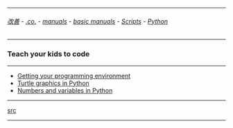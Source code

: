 
---

###### [改善](https://github.com/ttltrk/0C/blob/master/README.MD) - [.co.](https://github.com/ttltrk/PRG/blob/master/CODING.MD) - [manuals](https://github.com/ttltrk/PRG/blob/master/MAN.MD) - [basic manuals](https://github.com/ttltrk/PRG/blob/master/MANUALS.MD) - [Scripts](https://github.com/ttltrk/PRG/blob/master/PY/DOC/SC/SC.MD) - [Python](https://github.com/ttltrk/PRG/blob/master/PY/DOC/OPYM/OPYM.MD)

---

### Teach your kids to code

---

* [Getting your programming environment](https://github.com/ttltrk/PRG/blob/master/PY/DOC/TYKTC/01/ENV.MD)
* [Turtle graphics in Python](https://github.com/ttltrk/PRG/blob/master/PY/DOC/TYKTC/02/TURTLE.MD)
* [Numbers and variables in Python](https://github.com/ttltrk/PRG/blob/master/PY/DOC/TYKTC/03/NUMVAR.MD)

---

[src]()

---

